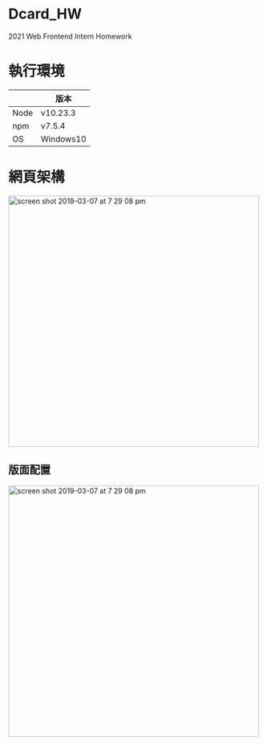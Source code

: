 # Dcard_HW
2021 Web Frontend Intern Homework

# 執行環境
||版本|
|-|-|
|Node|v10.23.3|
|npm|v7.5.4|
|OS|Windows10|

# 網頁架構
<img width="500" alt="screen shot 2019-03-07 at 7 29 08 pm" src="https://i.imgur.com/Z08epVy.png">

## 版面配置
<img width="500" alt="screen shot 2019-03-07 at 7 29 08 pm" src="https://i.imgur.com/v7JB54i.png">
